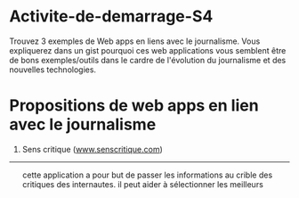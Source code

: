 # Activite-de-demarrage-S4
Trouvez 3 exemples de Web apps en liens avec le journalisme. Vous expliquerez dans un gist pourquoi ces web applications vous semblent être de bons exemples/outils dans le cardre de l'évolution du journalisme et des nouvelles technologies.

Propositions de web apps en lien avec le journalisme
=

1. Sens critique (www.senscritique.com)
----------------------------------------


<ol> cette application a pour but de passer les informations au crible des critiques des internautes. il peut aider à sélectionner les meilleurs 
